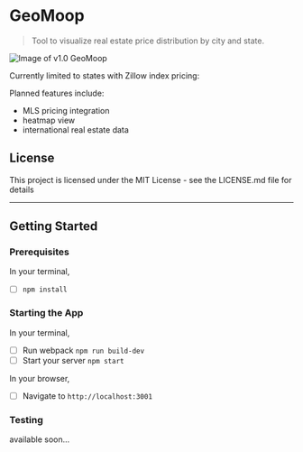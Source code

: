 # GeoMoop
> Tool to visualize real estate price distribution by city and state.

![Image of v1.0 GeoMoop](giphy.gif)

Currently limited to states with Zillow index pricing:

Planned features include:
- MLS pricing integration
- heatmap view
- international real estate data

## License
This project is licensed under the MIT License - see the LICENSE.md file for details

---

## Getting Started

### Prerequisites
In your terminal,
- [ ] `npm install`

### Starting the App
In your terminal,
- [ ] Run webpack `npm run build-dev`
- [ ] Start your server `npm start`

In your browser,
- [ ] Navigate to `http://localhost:3001`

### Testing
available soon...